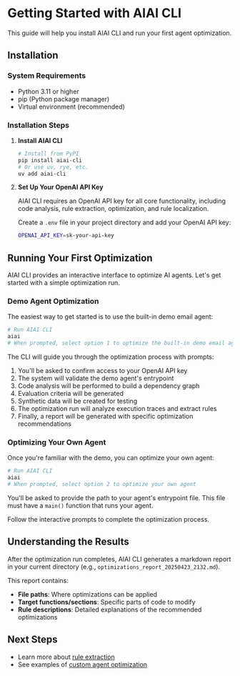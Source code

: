# Getting Started with AIAI CLI

This guide will help you install AIAI CLI and run your first agent optimization.

## Installation

### System Requirements

- Python 3.11 or higher
- pip (Python package manager)
- Virtual environment (recommended)

### Installation Steps

1. **Install AIAI CLI**

   ```bash
   # Install from PyPI
   pip install aiai-cli
   # Or use uv, rye, etc.
   uv add aiai-cli
   ```

2. **Set Up Your OpenAI API Key**

   AIAI CLI requires an OpenAI API key for all core functionality, including code analysis, rule extraction, optimization, and rule localization.

   Create a `.env` file in your project directory and add your OpenAI API key:

   ```bash
   OPENAI_API_KEY=sk-your-api-key
   ```

## Running Your First Optimization

AIAI CLI provides an interactive interface to optimize AI agents. Let's get started with a simple optimization run.

### Demo Agent Optimization

The easiest way to get started is to use the built-in demo email agent:

```bash
# Run AIAI CLI
aiai
# When prompted, select option 1 to optimize the built-in demo email agent
```

The CLI will guide you through the optimization process with prompts:

1. You'll be asked to confirm access to your OpenAI API key
2. The system will validate the demo agent's entrypoint
3. Code analysis will be performed to build a dependency graph
4. Evaluation criteria will be generated
5. Synthetic data will be created for testing
6. The optimization run will analyze execution traces and extract rules
7. Finally, a report will be generated with specific optimization recommendations

### Optimizing Your Own Agent

Once you're familiar with the demo, you can optimize your own agent:

```bash
# Run AIAI CLI
aiai
# When prompted, select option 2 to optimize your own agent
```

You'll be asked to provide the path to your agent's entrypoint file. This file must have a `main()` function that runs your agent.

Follow the interactive prompts to complete the optimization process.

## Understanding the Results

After the optimization run completes, AIAI CLI generates a markdown report in your current directory (e.g., `optimizations_report_20250423_2132.md`).

This report contains:

- **File paths**: Where optimizations can be applied
- **Target functions/sections**: Specific parts of code to modify
- **Rule descriptions**: Detailed explanations of the recommended optimizations

## Next Steps

- Learn more about [rule extraction](../concepts/rule-extraction.md)
- See examples of [custom agent optimization](../examples/custom-agents.md)
